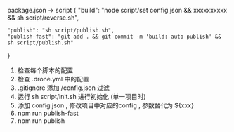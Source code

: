 <!--
 * @Author: ShawnPhang
 * @Date: 2021-08-22 23:23:53
 * @Description: 部署脚本
 * @LastEditors: ShawnPhang
 * @LastEditTime: 2021-08-25 15:24:37
 * @site: book.palxp.com / blog.palxp.com
-->

package.json -> script
{
    "build": "node script/set config.json && xxxxxxxxxx && sh script/reverse.sh",

    "publish": "sh script/publish.sh",
    "publish-fast": "git add . && git commit -m 'build: auto publish' && sh script/publish.sh"
}

1. 检查每个脚本的配置
2. 检查 .drone.yml 中的配置
3. .gitignore 添加 /config.json 过滤
4. 运行 sh script/init.sh 进行初始化 (单一项目时)
5. 添加 config.json , 修改项目中对应的config , 参数替代为 ${xxx}
6. npm run publish-fast
7. npm run publish